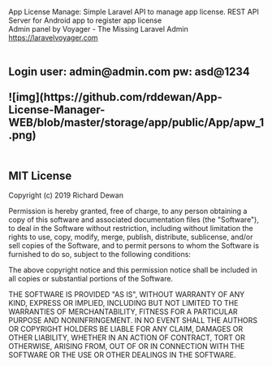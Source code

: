 App License Manage: Simple Laravel API to manage app license.
REST API Server for Android app to register app license
<br>
Admin panel by Voyager - The Missing Laravel Admin https://laravelvoyager.com
<br>
<br>
<h2>Login</b>
user: admin@admin.com
pw: asd@1234
<br>
<br>
![img](https://github.com/rddewan/App-License-Manager-WEB/blob/master/storage/app/public/App/apw_1.png)
<br>
<br>

<h2>MIT License</h2>

Copyright (c) 2019 Richard Dewan

Permission is hereby granted, free of charge, to any person obtaining a copy
of this software and associated documentation files (the "Software"), to deal
in the Software without restriction, including without limitation the rights
to use, copy, modify, merge, publish, distribute, sublicense, and/or sell
copies of the Software, and to permit persons to whom the Software is
furnished to do so, subject to the following conditions:

The above copyright notice and this permission notice shall be included in all
copies or substantial portions of the Software.

THE SOFTWARE IS PROVIDED "AS IS", WITHOUT WARRANTY OF ANY KIND, EXPRESS OR
IMPLIED, INCLUDING BUT NOT LIMITED TO THE WARRANTIES OF MERCHANTABILITY,
FITNESS FOR A PARTICULAR PURPOSE AND NONINFRINGEMENT. IN NO EVENT SHALL THE
AUTHORS OR COPYRIGHT HOLDERS BE LIABLE FOR ANY CLAIM, DAMAGES OR OTHER
LIABILITY, WHETHER IN AN ACTION OF CONTRACT, TORT OR OTHERWISE, ARISING FROM,
OUT OF OR IN CONNECTION WITH THE SOFTWARE OR THE USE OR OTHER DEALINGS IN THE
SOFTWARE.

